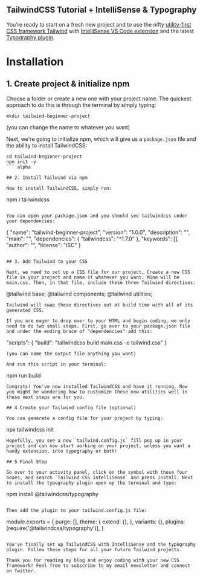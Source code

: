 ## TailwindCSS Tutorial + IntelliSense & Typography

You're ready to start on a fresh new project and to use the nifty [utility-first CSS framework Tailwind](https://tailwindcss.com/) with [IntelliSense VS Code extension](https://marketplace.visualstudio.com/items?itemName=bradlc.vscode-tailwindcss/) and the latest [Typography plugin](https://tailwindcss.com/docs/typography-plugin/).

# Installation

## 1. Create project & initialize npm

Choose a folder or create a new one with your project name. The quickest approach to do this is through the terminal by simply typing:

```alpha
mkdir tailwind-beginner-project
``` 

(you can change the name to whatever you want)

Next, we're going to initialize npm, which will give us a `package.json` file and the ability to install TailwindCSS:

```alpha
cd tailwind-beginner-project
npm init -y
``` alpha

## 2. Install Tailwind via npm

Now to install TailwindCSS, simply run:

```
npm i tailwindcss
``` 

You can open your package.json and you should see tailwindcss under your dependencies:

```
{
  "name": "tailwind-beginner-project",
  "version": "1.0.0",
  "description": "",
  "main": "",
  "dependencies": {
    "tailwindcss": "^1.7.0"
  },
  "keywords": [],
  "author": "",
  "license": "ISC"
}

``` 

## 3. Add Tailwind to your CSS

Next, we need to set up a CSS file for our project. Create a new CSS file in your project and name it whatever you want. Mine will be main.css. Then, in that file, include these three Tailwind directives:

```
@tailwind base;
@tailwind components;
@tailwind utilities;
```
Tailwind will swap these directives out at build time with all of its generated CSS.

If you are eager to drop over to your HTML and begin coding, we only need to do two small steps. First, go over to your package.json file and under the ending brace of "dependencies" add this:

```
"scripts": {
    "build": "tailwindcss build main.css -o tailwind.css"
  }
```
(you can name the output file anything you want)

And run this script in your terminal:

```
npm run build
```
Congrats! You've now installed TailwindCSS and have it running. Now you might be wondering how to customize these new utilities well in these next steps are for you.

## 4 Create your Tailwind config file (optional)

You can generate a config file for your project by typing: 

```
npx tailwindcss init
```
Hopefully, you see a new `tailwind.config.js` fill pop up in your project and can now start working on your project, unless you want a handy extension, into typography or both! 

## 5 Final Step

Go over to your activity panel, click on the symbol with those four boxes, and search `Tailwind CSS IntelliSense` and press install. Next to install the typography plugin open up the terminal and type:

```
npm install @tailwindcss/typography
```

Then add the plugin to your tailwind.config.js file:

```
module.exports = {
  purge: [],
  theme: {
    extend: {},
  },
  variants: {},
  plugins: [require('@tailwindcss/typography')],
}
```

You've finally set up TailwindCSS with IntelliSense and the typography plugin. Follow these steps for all your future Tailwind projects.

Thank you for reading my blog and enjoy coding with your new CSS framework! Feel free to subscribe to my email newsletter and connect on Twitter.




